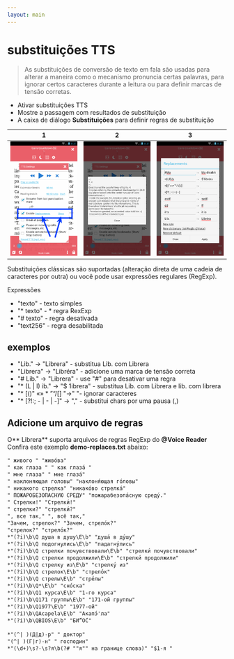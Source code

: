 ```yaml
---
layout: main
---
```


# substituições TTS

> As substituições de conversão de texto em fala são usadas para alterar a maneira como o mecanismo pronuncia certas palavras, para ignorar certos caracteres durante a leitura ou para definir marcas de tensão corretas.

* Ativar substituições TTS
* Mostre a passagem com resultados de substituição
* A caixa de diálogo **Substituições** para definir regras de substituição

|1|2|3|
|-|-|-|
|![](1.png)|![](2.png)|![](3.png)|

Substituições clássicas são suportadas (alteração direta de uma cadeia de caracteres por outra) ou você pode usar expressões regulares (RegExp).

Expressões

* &quot;texto&quot; - texto simples
* &quot;* texto&quot; - * regra RexExp
* &quot;# texto&quot; - regra desativada
* &quot;text256&quot; - regra desabilitada

## exemplos

* &quot;Lib.&quot; -&gt; &quot;Librera&quot; - substitua Lib. com Librera
* &quot;Librera&quot; -&gt; &quot;Libréra&quot; - adicione uma marca de tensão correta
* &quot;# Lib.&quot; -&gt; &quot;Librera&quot; - use &quot;#&quot; para desativar uma regra
* &quot;* (L | l) ib.&quot; -&gt; &quot;$ 1ibrera&quot; - substitua Lib. com Librera e lib. com librera
* &quot;* [()&quot; «» * ”“/[] &quot;-&gt;&quot; &quot;- ignorar caracteres
* &quot;* [?!:; - | - | -]&quot; -&gt; &quot;,&quot; - substitui chars por uma pausa (,)

## Adicione um arquivo de regras

O** Librera** suporta arquivos de regras RegExp do **@Voice Reader**
Confira este exemplo **demo-replaces.txt** abaixo:

```
" живого " "живо́ва"
" как глаза " " как глаза́ "
" мне глаза" " мне глаза́"
" наклоняющая головы" "наклоня́ющая го́ловы"
" никакого стрелка" "никако́во стрелка́"
" ПОЖАРОБЕЗОПАСНУЮ СРЕДУ" "пожарабезопа́сную среду́."
" Стрелки!" "Стрелки́!"
" стрелки?" "стрелки́?"
", все так," ", всё так,"
"Зачем, стрелок?" "Зачем, стрело́к?"
"стрелок?" "стрело́к?"
*"(?i)\b\Q душа в душу\E\b" "душа́ в ду́шу"
*"(?i)\b\Q подогнулись\E\b" "падагну́лись"
*"(?i)\b\Q стрелки почувствовали\E\b" "стрелки́ почувствовали"
*"(?i)\b\Q стрелки продолжили\E\b" "стрелки́ продолжили"
*"(?i)\b\Q стрелку из\E\b" "стрелку́ из"
*"(?i)\b\Q стрелок\E\b" "стрело́к"
*"(?i)\b\Q стрелы\E\b" "стре́лы"
*"(?i)\b\Q*\E\b" "сно́ска"
*"(?i)\b\Q1 курса\E\b" "1-го курса"
*"(?i)\b\Q171 группы\E\b" "171-ой группы"
*"(?i)\b\Q1977\E\b" "1977-ой"
*"(?i)\b\QAcapela\E\b" "Акапэ́'ла"
*"(?i)\b\QBIOS\E\b" "БИ́“О́С"

*"(^| )(Д|д)-р" " доктор"
"(^| )(Г|г)-н" " господин"
*"(\d+)\s?-\s?я\b(?# ""я"" на границе слова)" "$1-я "
```

